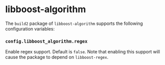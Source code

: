 # libboost-algorithm

The `build2` package of `libboost-algorithm` supports the following
configuration variables:


### `config.libboost_algorithm.regex`

Enable regex support. Default is `false`. Note that enabling this support will
cause the package to depend on `libboost-regex`.
